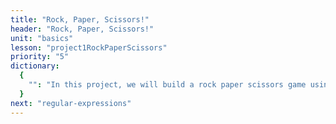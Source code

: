 ```yaml
---
title: "Rock, Paper, Scissors!"
header: "Rock, Paper, Scissors!"
unit: "basics"
lesson: "project1RockPaperScissors"
priority: "5"
dictionary:
  {
    "": "In this project, we will build a rock paper scissors game using the random module from the previous lesson. Similar to the exercises, access the replit [here](https://replit.com/@Vennbury/RockPaperScissors) for the template code and then fork it and code away!",
  }
next: "regular-expressions"
---
```

